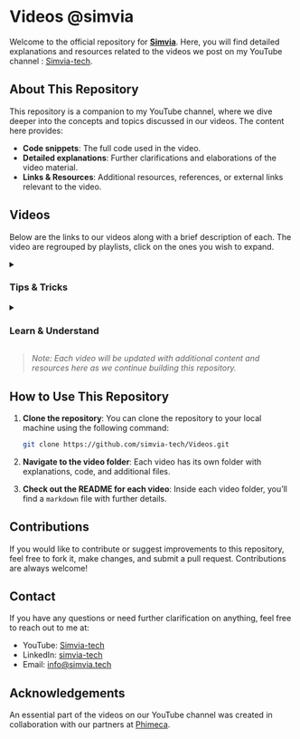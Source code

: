 # Videos @simvia

Welcome to the official repository for [**Simvia**](https://www.simvia.tech). Here, you will find detailed explanations and resources related to the videos we post on my YouTube channel : [Simvia-tech](https://www.youtube.com/@Simvia-tech).

## About This Repository

This repository is a companion to my YouTube channel, where we dive deeper into the concepts and topics discussed in our videos. The content here provides:

- **Code snippets**: The full code used in the video.
- **Detailed explanations**: Further clarifications and elaborations of the video material.
- **Links & Resources**: Additional resources, references, or external links relevant to the video.

## Videos

Below are the links to our videos along with a brief description of each. The video are regrouped by playlists, click on the ones you wish to expand.

<details>
<summary><h3> Tips & Tricks </h3></summary>

### [Install Salome_Meca on Windows using WSL](https://www.youtube.com/watch?v=dgr5NA9gd3A)
First tutorial on the installation of salome_meca with WSL. In this video, we activate WSL on Windows, install the singularity software and its dependencies and download and run with singularity the salome_meca software.

- Software: [code_aster](https://code-aster.org/spip.php?rubrique1), [salome_meca](https://www.salome-platform.org/?page_id=150)
- In-depth breakdowns: [[Tips & Tricks] Install Salome_Meca on Windows using WSL/Commands used in the video.md](https://github.com/simvia-tech/Videos/blob/main/%5BTips%20%26%20Tricks%5D%20Install%20Salome_Meca%20on%20Windows%20using%20WSL/Commands%20used%20in%20the%20video.md)

### [Run a test case with salome meca](https://www.youtube.com/watch?v=gp3PgDTOGUY)
Learn how to open and run a test case of code_aster within salome_meca. There are many test case you can try, all of them are documented.

- Software: [code_aster](https://code-aster.org/spip.php?rubrique1), [salome_meca](https://www.salome-platform.org/?page_id=150)
- In-depth breakdowns: [[Tips & Tricks] Run a test case with Salome meca/Additionnal details on the video.md](https://github.com/simvia-tech/Videos/blob/main/%5BTips%20%26%20Tricks%5D%20Run%20a%20test%20case%20with%20Salome%20meca/Additionnal%20details%20on%20the%20video.md)

### [How to install Docker on Windows and get started with code_saturne](TODO)
In this tutorial, we walk you through the process of installing Docker on your Windows computer and guide you on how to download the
Code_Saturne image directly from our DockerHub. You'll also learn the essential first commands to run Code_Saturne smoothly and get
started with your simulations. Whether you're a beginner or looking to streamline your setup, this video makes the process quick and easy.

- Software: [code_saturne](https://www.code-saturne.org/cms/web/)
- In-depth breakdowns: [[Tips & Tricks] How to install Docker on Windows and get strated with Code_Saturne/Main steps.md](https://github.com/simvia-tech/Videos/blob/main/%5BTips%20%26%20Tricks%5D%20How%20to%20install%20Docker%20on%20Windows%20and%20get%20started%20with%20Code_Saturne/Main%20steps.md)

</details>

<details>
<summary><h3> Learn & Understand </h3></summary>

### [Perform a basic mechanical study with salome_meca](https://www.youtube.com/watch?v=vjUMgDSKJjY)
In this video, you will learn the fundamentals of a standard mechanical study in salome_meca: Create the geometry and groups with the sketch module | Create a mesh for the geometry | Read the mesh with Aster_Study and set up the model using the "isotropic linear elastic" assistant | Run the simulation | Visualize the results with post-processing tools

- Software: [code_aster](https://code-aster.org/spip.php?rubrique1), [salome_meca](https://www.salome-platform.org/?page_id=150)
- In-depth breakdowns: [[Learn & Understand] Perform a basic mechanical study with salome_meca/Additionnal details.md](https://github.com/simvia-tech/Videos/blob/main/%5BLearn%20%26%20Understand%5D%20Perform%20a%20basic%20mechanical%20study%20with%20salome_meca/%5BLearn%20%26%20Understand%5D%20Perform%20a%20basic%20mechanical%20study%20with%20salome_meca.md)

### [Behind the scenes of salome_meca: scripting and files](https://www.youtube.com/watch?v=P9Tcn4K-XGQ)
This video is a direct continuation of "[Learn & Understand] Perform a basic mechanical study with salome_meca." If you haven't seen it yet, you can watch it here: [Link to the video](https://www.youtube.com/watch?v=vjUMgDSKJjY) 

In this video, we focus on the powerful Python scripting capabilities within salome_meca. We explain how to work with the dump file from the previous study, provide a complete overview of the generated files, their functions, and demonstrate how to use them to compile code_aster directly from the bash.

- Software: [code_aster](https://code-aster.org/spip.php?rubrique1), [salome_meca](https://www.salome-platform.org/?page_id=150)
- In-depth breakdowns: [[Learn & Understand] Behind the scenes of salome_meca: scripting and files/Additionnal details.md](https://github.com/simvia-tech/Videos/blob/main/%5BLearn%20%26%20Understand%5D%20Behind%20the%20scenes%20of%20salome_meca%20scripting%20and%20files/Additionnal%20details.md)

### [Von Karman vortices Part 1 - Mesh & Geometry on Salome](https://www.youtube.com/watch?v=Sh26NeNrjn4)
In this two-part tutorial, we showcase the powerful capabilities of Salome and Code_Saturne by demonstrating their performance on the well-documented Von Karman vortex phenomenon.

In Part 1, we guide you step-by-step through the creation of geometry and mesh, highlighting key tips and tricks in the Geom and Mesh modules. You'll also learn how easy it is to get started with the Docker version of Code_Saturne, which offers impressive performance with minimal installation effort..

- Software: [salome]([https://www.salome-platform.org/?page_id=150](https://www.salome-platform.org/))
- In-depth breakdowns: [[Learn & Understand] Von Karman vortices Part 1 - Mesh & Geometry on Salome
/Details on each step.md](https://github.com/simvia-tech/Videos/blob/main/%5BLearn%20%26%20Understand%5D%20Von%20Karman%20vortices%20Part%201%20-%20Mesh%20%26%20Geometry%20on%20Salome/Details%20on%20each%20step.md)

### [Von Karman vortices Part 2 - code_saturne study and post-process on paravis](https://www.youtube.com/watch?v=WT91OAqHOl4)

In Part 2, we guide you step-by-step through the creation of a code_saturne study, showcasing some of the many possibilities the code offers to simulate flows. You'll also learn how to visualize the results on paravis and apply basic filters to understand better the datas. 

- Software: [Code_saturne](https://www.code-saturne.org/cms/web/)
- In-depth breakdowns: [[Learn & Understand] Von Karman vortices Part 2 - code_saturne study and post-process on paravis
/Tutorial walkthrough.md](https://github.com/simvia-tech/Videos/blob/main/%5BLearn%20%26%20Understand%5D%20Von%20Karman%20vortices%20Part%202%20-%20code_saturne%20study%20and%20post-process%20on%20paravis/Tutorial%20walkthrough.md)
  
</details>

> *Note: Each video will be updated with additional content and resources here as we continue building this repository.*

## How to Use This Repository

1. **Clone the repository**: You can clone the repository to your local machine using the following command:

    ```bash
    git clone https://github.com/simvia-tech/Videos.git
    ```

2. **Navigate to the video folder**: Each video has its own folder with explanations, code, and additional files.

3. **Check out the README for each video**: Inside each video folder, you’ll find a `markdown` file with further details.

## Contributions

If you would like to contribute or suggest improvements to this repository, feel free to fork it, make changes, and submit a pull request. Contributions are always welcome!

## Contact

If you have any questions or need further clarification on anything, feel free to reach out to me at:

- YouTube: [Simvia-tech](https://www.youtube.com/@Simvia-tech)
- LinkedIn: [simvia-tech](https://www.linkedin.com/company/simvia-tech/)
- Email: [info@simvia.tech](mailto:info@simvia.tech)

## Acknowledgements

An essential part of the videos on our YouTube channel was created in collaboration with our partners at [Phimeca](https://www.phimeca.com/en/).
